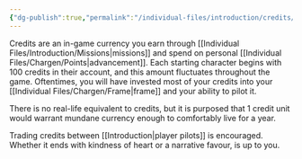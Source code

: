 ```yaml
---
{"dg-publish":true,"permalink":"/individual-files/introduction/credits/"}
---
```


Credits are an in-game currency you earn through [[Individual Files/Introduction/Missions\|missions]] and spend on personal [[Individual Files/Chargen/Points\|advancement]]. Each starting character begins with 100 credits in their account, and this amount fluctuates throughout the game. Oftentimes, you will have invested most of your credits into your [[Individual Files/Chargen/Frame\|frame]] and your ability to pilot it.

There is no real-life equivalent to credits, but it is purposed that 1 credit unit would warrant mundane currency enough to comfortably live for a year.

Trading credits between [[Introduction\|player pilots]] is encouraged. Whether it ends with kindness of heart or a narrative favour, is up to you.